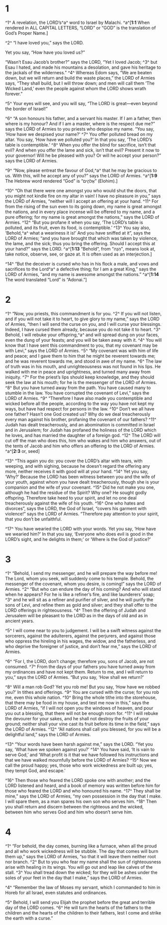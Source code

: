 # 1 
^1^ A revelation, the LORD’s^a^ word to Israel by Malachi. 
^a^[**1:1** When rendered in ALL CAPITAL LETTERS, “LORD” or “GOD” is the translation of God’s Proper Name.]

^2^ “I have loved you,” says the LORD. 

Yet you say, “How have you loved us?” 

“Wasn’t Esau Jacob’s brother?” says the LORD, “Yet I loved Jacob; ^3^ but Esau I hated, and made his mountains a desolation, and gave his heritage to the jackals of the wilderness.” ^4^ Whereas Edom says, “We are beaten down, but we will return and build the waste places,” the LORD of Armies says, “They shall build, but I will throw down; and men will call them ‘The Wicked Land,’ even the people against whom the LORD shows wrath forever.” 

^5^ Your eyes will see, and you will say, “The LORD is great—even beyond the border of Israel!” 

^6^ “A son honours his father, and a servant his master. If I am a father, then where is my honour? And if I am a master, where is the respect due me?” says the LORD of Armies to you priests who despise my name. “You say, ‘How have we despised your name?’ ^7^ You offer polluted bread on my altar. You say, ‘How have we polluted you?’ In that you say, ‘The LORD’s table is contemptible.’ ^8^ When you offer the blind for sacrifice, isn’t that evil? And when you offer the lame and sick, isn’t that evil? Present it now to your governor! Will he be pleased with you? Or will he accept your person?” says the LORD of Armies. 

^9^ “Now, please entreat the favour of God,^a^ that he may be gracious to us. With this, will he accept any of you?” says the LORD of Armies. 
^a^[**1:9** The Hebrew word rendered “God” is “אֱלֹהִ֑ים” (Elohim).]

^10^ “Oh that there were one amongst you who would shut the doors, that you might not kindle fire on my altar in vain! I have no pleasure in you,” says the LORD of Armies, “neither will I accept an offering at your hand. ^11^ For from the rising of the sun even to its going down, my name is great amongst the nations, and in every place incense will be offered to my name, and a pure offering; for my name is great amongst the nations,” says the LORD of Armies. ^12^ “But you profane it when you say, ‘The LORD’s table is polluted, and its fruit, even its food, is contemptible.’ ^13^ You say also, ‘Behold,^a^ what a weariness it is!’ And you have sniffed at it”, says the LORD of Armies; “and you have brought that which was taken by violence, the lame, and the sick; thus you bring the offering. Should I accept this at your hand?” says the LORD. 
^a^[**1:13** “Behold”, from “הִנֵּה”, means look at, take notice, observe, see, or gaze at. It is often used as an interjection.]

^14^ “But the deceiver is cursed who has in his flock a male, and vows and sacrifices to the Lord^a^ a defective thing; for I am a great King,” says the LORD of Armies, “and my name is awesome amongst the nations.”
^a^[**1:14** The word translated “Lord” is “Adonai.”] 

# 2 
^1^ “Now, you priests, this commandment is for you. ^2^ If you will not listen, and if you will not take it to heart, to give glory to my name,” says the LORD of Armies, “then I will send the curse on you, and I will curse your blessings. Indeed, I have cursed them already, because you do not take it to heart. ^3^ Behold, I will rebuke your offspring,^a^ and will spread dung on your faces, even the dung of your feasts; and you will be taken away with it. ^4^ You will know that I have sent this commandment to you, that my covenant may be with Levi,” says the LORD of Armies. ^5^ “My covenant was with him of life and peace; and I gave them to him that he might be reverent towards me; and he was reverent towards me, and stood in awe of my name. ^6^ The law of truth was in his mouth, and unrighteousness was not found in his lips. He walked with me in peace and uprightness, and turned many away from iniquity. ^7^ For the priest’s lips should keep knowledge, and they should seek the law at his mouth; for he is the messenger of the LORD of Armies. ^8^ But you have turned away from the path. You have caused many to stumble in the law. You have corrupted the covenant of Levi,” says the LORD of Armies. ^9^ “Therefore I have also made you contemptible and wicked before all the people, according to the way you have not kept my ways, but have had respect for persons in the law. ^10^ Don’t we all have one father? Hasn’t one God created us? Why do we deal treacherously every man against his brother, profaning the covenant of our fathers? ^11^ Judah has dealt treacherously, and an abomination is committed in Israel and in Jerusalem; for Judah has profaned the holiness of the LORD which he loves, and has married the daughter of a foreign god. ^12^ The LORD will cut off the man who does this, him who wakes and him who answers, out of the tents of Jacob and him who offers an offering to the LORD of Armies. 
^a^[**2:3** or, seed]

^13^ “This again you do: you cover the LORD’s altar with tears, with weeping, and with sighing, because he doesn’t regard the offering any more, neither receives it with good will at your hand. ^14^ Yet you say, ‘Why?’ Because the LORD has been witness between you and the wife of your youth, against whom you have dealt treacherously, though she is your companion and the wife of your covenant. ^15^ Did he not make you one, although he had the residue of the Spirit? Why one? He sought godly offspring. Therefore take heed to your spirit, and let no one deal treacherously against the wife of his youth. ^16^ One who hates and divorces”, says the LORD, the God of Israel, “covers his garment with violence!” says the LORD of Armies. “Therefore pay attention to your spirit, that you don’t be unfaithful. 

^17^ You have wearied the LORD with your words. Yet you say, ‘How have we wearied him?’ In that you say, ‘Everyone who does evil is good in the LORD’s sight, and he delights in them;’ or ‘Where is the God of justice?’ 

# 3 
^1^ “Behold, I send my messenger, and he will prepare the way before me! The Lord, whom you seek, will suddenly come to his temple. Behold, the messenger of the covenant, whom you desire, is coming!” says the LORD of Armies. ^2^ “But who can endure the day of his coming? And who will stand when he appears? For he is like a refiner’s fire, and like launderers’ soap; ^3^ and he will sit as a refiner and purifier of silver, and he will purify the sons of Levi, and refine them as gold and silver; and they shall offer to the LORD offerings in righteousness. ^4^ Then the offering of Judah and Jerusalem will be pleasant to the LORD as in the days of old and as in ancient years. 

^5^ I will come near to you to judgement. I will be a swift witness against the sorcerers, against the adulterers, against the perjurers, and against those who oppress the hireling in his wages, the widow, and the fatherless, and who deprive the foreigner of justice, and don’t fear me,” says the LORD of Armies. 

^6^ “For I, the LORD, don’t change; therefore you, sons of Jacob, are not consumed. ^7^ From the days of your fathers you have turned away from my ordinances and have not kept them. Return to me, and I will return to you,” says the LORD of Armies. “But you say, ‘How shall we return?’ 

^8^ Will a man rob God? Yet you rob me! But you say, ‘How have we robbed you?’ In tithes and offerings. ^9^ You are cursed with the curse; for you rob me, even this whole nation. ^10^ Bring the whole tithe into the storehouse, that there may be food in my house, and test me now in this,” says the LORD of Armies, “if I will not open you the windows of heaven, and pour you out a blessing, that there will not be enough room for. ^11^ I will rebuke the devourer for your sakes, and he shall not destroy the fruits of your ground; neither shall your vine cast its fruit before its time in the field,” says the LORD of Armies. ^12^ “All nations shall call you blessed, for you will be a delightful land,” says the LORD of Armies. 

^13^ “Your words have been harsh against me,” says the LORD. “Yet you say, ‘What have we spoken against you?’ ^14^ You have said, ‘It is vain to serve God,’ and ‘What profit is it that we have followed his instructions and that we have walked mournfully before the LORD of Armies? ^15^ Now we call the proud happy; yes, those who work wickedness are built up; yes, they tempt God, and escape.’ 

^16^ Then those who feared the LORD spoke one with another; and the LORD listened and heard, and a book of memory was written before him for those who feared the LORD and who honoured his name. ^17^ They shall be mine,” says the LORD of Armies, “my own possession in the day that I make. I will spare them, as a man spares his own son who serves him. ^18^ Then you shall return and discern between the righteous and the wicked, between him who serves God and him who doesn’t serve him. 

# 4 
^1^ “For behold, the day comes, burning like a furnace, when all the proud and all who work wickedness will be stubble. The day that comes will burn them up,” says the LORD of Armies, “so that it will leave them neither root nor branch. ^2^ But to you who fear my name shall the sun of righteousness arise with healing in its wings. You will go out and leap like calves of the stall. ^3^ You shall tread down the wicked; for they will be ashes under the soles of your feet in the day that I make,” says the LORD of Armies. 

^4^ “Remember the law of Moses my servant, which I commanded to him in Horeb for all Israel, even statutes and ordinances. 

^5^ Behold, I will send you Elijah the prophet before the great and terrible day of the LORD comes. ^6^ He will turn the hearts of the fathers to the children and the hearts of the children to their fathers, lest I come and strike the earth with a curse.” 